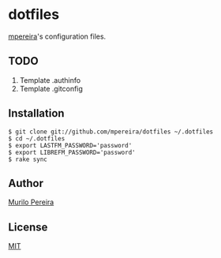 # dotfiles

[mpereira](https://github.com/mpereira)'s configuration files.

## TODO

1. Template .authinfo
1. Template .gitconfig

## Installation
    $ git clone git://github.com/mpereira/dotfiles ~/.dotfiles
    $ cd ~/.dotfiles
    $ export LASTFM_PASSWORD='password'
    $ export LIBREFM_PASSWORD='password'
    $ rake sync

## Author
  [Murilo Pereira](http://murilopereira.com)

## License
  [MIT](http://opensource.org/licenses/MIT)
